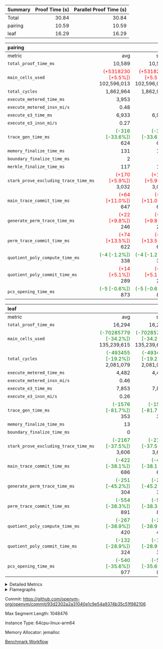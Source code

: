 | Summary | Proof Time (s) | Parallel Proof Time (s) |
|:---|---:|---:|
| Total |  30.84 |  30.84 |
| pairing |  10.59 |  10.59 |
| leaf |  16.29 |  16.29 |


| pairing |||||
|:---|---:|---:|---:|---:|
|metric|avg|sum|max|min|
| `total_proof_time_ms ` |  10,589 |  10,589 |  10,589 |  10,589 |
| `main_cells_used     ` | <span style='color: red'>(+5318230 [+5.5%])</span> 102,596,013 | <span style='color: red'>(+5318230 [+5.5%])</span> 102,596,013 | <span style='color: red'>(+5318230 [+5.5%])</span> 102,596,013 | <span style='color: red'>(+5318230 [+5.5%])</span> 102,596,013 |
| `total_cycles        ` |  1,862,964 |  1,862,964 |  1,862,964 |  1,862,964 |
| `execute_metered_time_ms` |  3,953 | -          | -          | -          |
| `execute_metered_insn_mi/s` |  0.48 | -          |  0.48 |  0.48 |
| `execute_e3_time_ms  ` |  6,933 |  6,933 |  6,933 |  6,933 |
| `execute_e3_insn_mi/s` |  0.27 | -          |  0.27 |  0.27 |
| `trace_gen_time_ms   ` | <span style='color: green'>(-316 [-33.6%])</span> 624 | <span style='color: green'>(-316 [-33.6%])</span> 624 | <span style='color: green'>(-316 [-33.6%])</span> 624 | <span style='color: green'>(-316 [-33.6%])</span> 624 |
| `memory_finalize_time_ms` |  131 |  131 |  131 |  131 |
| `boundary_finalize_time_ms` |  2 |  2 |  2 |  2 |
| `merkle_finalize_time_ms` |  117 |  117 |  117 |  117 |
| `stark_prove_excluding_trace_time_ms` | <span style='color: red'>(+170 [+5.9%])</span> 3,032 | <span style='color: red'>(+170 [+5.9%])</span> 3,032 | <span style='color: red'>(+170 [+5.9%])</span> 3,032 | <span style='color: red'>(+170 [+5.9%])</span> 3,032 |
| `main_trace_commit_time_ms` | <span style='color: red'>(+64 [+11.0%])</span> 647 | <span style='color: red'>(+64 [+11.0%])</span> 647 | <span style='color: red'>(+64 [+11.0%])</span> 647 | <span style='color: red'>(+64 [+11.0%])</span> 647 |
| `generate_perm_trace_time_ms` | <span style='color: red'>(+22 [+9.8%])</span> 246 | <span style='color: red'>(+22 [+9.8%])</span> 246 | <span style='color: red'>(+22 [+9.8%])</span> 246 | <span style='color: red'>(+22 [+9.8%])</span> 246 |
| `perm_trace_commit_time_ms` | <span style='color: red'>(+74 [+13.5%])</span> 622 | <span style='color: red'>(+74 [+13.5%])</span> 622 | <span style='color: red'>(+74 [+13.5%])</span> 622 | <span style='color: red'>(+74 [+13.5%])</span> 622 |
| `quotient_poly_compute_time_ms` | <span style='color: green'>(-4 [-1.2%])</span> 338 | <span style='color: green'>(-4 [-1.2%])</span> 338 | <span style='color: green'>(-4 [-1.2%])</span> 338 | <span style='color: green'>(-4 [-1.2%])</span> 338 |
| `quotient_poly_commit_time_ms` | <span style='color: red'>(+14 [+5.1%])</span> 289 | <span style='color: red'>(+14 [+5.1%])</span> 289 | <span style='color: red'>(+14 [+5.1%])</span> 289 | <span style='color: red'>(+14 [+5.1%])</span> 289 |
| `pcs_opening_time_ms ` | <span style='color: green'>(-5 [-0.6%])</span> 873 | <span style='color: green'>(-5 [-0.6%])</span> 873 | <span style='color: green'>(-5 [-0.6%])</span> 873 | <span style='color: green'>(-5 [-0.6%])</span> 873 |

| leaf |||||
|:---|---:|---:|---:|---:|
|metric|avg|sum|max|min|
| `total_proof_time_ms ` |  16,294 |  16,294 |  16,294 |  16,294 |
| `main_cells_used     ` | <span style='color: green'>(-70285779 [-34.2%])</span> 135,239,615 | <span style='color: green'>(-70285779 [-34.2%])</span> 135,239,615 | <span style='color: green'>(-70285779 [-34.2%])</span> 135,239,615 | <span style='color: green'>(-70285779 [-34.2%])</span> 135,239,615 |
| `total_cycles        ` | <span style='color: green'>(-493455 [-19.2%])</span> 2,081,079 | <span style='color: green'>(-493455 [-19.2%])</span> 2,081,079 | <span style='color: green'>(-493455 [-19.2%])</span> 2,081,079 | <span style='color: green'>(-493455 [-19.2%])</span> 2,081,079 |
| `execute_metered_time_ms` |  4,482 |  4,482 |  4,482 |  4,482 |
| `execute_metered_insn_mi/s` |  0.46 | -          |  0.46 |  0.46 |
| `execute_e3_time_ms  ` |  7,853 |  7,853 |  7,853 |  7,853 |
| `execute_e3_insn_mi/s` |  0.26 | -          |  0.26 |  0.26 |
| `trace_gen_time_ms   ` | <span style='color: green'>(-1576 [-81.7%])</span> 353 | <span style='color: green'>(-1576 [-81.7%])</span> 353 | <span style='color: green'>(-1576 [-81.7%])</span> 353 | <span style='color: green'>(-1576 [-81.7%])</span> 353 |
| `memory_finalize_time_ms` |  13 |  13 |  13 |  13 |
| `boundary_finalize_time_ms` |  0 |  0 |  0 |  0 |
| `stark_prove_excluding_trace_time_ms` | <span style='color: green'>(-2167 [-37.5%])</span> 3,606 | <span style='color: green'>(-2167 [-37.5%])</span> 3,606 | <span style='color: green'>(-2167 [-37.5%])</span> 3,606 | <span style='color: green'>(-2167 [-37.5%])</span> 3,606 |
| `main_trace_commit_time_ms` | <span style='color: green'>(-422 [-38.1%])</span> 686 | <span style='color: green'>(-422 [-38.1%])</span> 686 | <span style='color: green'>(-422 [-38.1%])</span> 686 | <span style='color: green'>(-422 [-38.1%])</span> 686 |
| `generate_perm_trace_time_ms` | <span style='color: green'>(-251 [-45.2%])</span> 304 | <span style='color: green'>(-251 [-45.2%])</span> 304 | <span style='color: green'>(-251 [-45.2%])</span> 304 | <span style='color: green'>(-251 [-45.2%])</span> 304 |
| `perm_trace_commit_time_ms` | <span style='color: green'>(-554 [-38.3%])</span> 891 | <span style='color: green'>(-554 [-38.3%])</span> 891 | <span style='color: green'>(-554 [-38.3%])</span> 891 | <span style='color: green'>(-554 [-38.3%])</span> 891 |
| `quotient_poly_compute_time_ms` | <span style='color: green'>(-267 [-38.9%])</span> 420 | <span style='color: green'>(-267 [-38.9%])</span> 420 | <span style='color: green'>(-267 [-38.9%])</span> 420 | <span style='color: green'>(-267 [-38.9%])</span> 420 |
| `quotient_poly_commit_time_ms` | <span style='color: green'>(-132 [-28.9%])</span> 324 | <span style='color: green'>(-132 [-28.9%])</span> 324 | <span style='color: green'>(-132 [-28.9%])</span> 324 | <span style='color: green'>(-132 [-28.9%])</span> 324 |
| `pcs_opening_time_ms ` | <span style='color: green'>(-540 [-35.6%])</span> 977 | <span style='color: green'>(-540 [-35.6%])</span> 977 | <span style='color: green'>(-540 [-35.6%])</span> 977 | <span style='color: green'>(-540 [-35.6%])</span> 977 |



<details>
<summary>Detailed Metrics</summary>

|  | keygen_time_ms | commit_exe_time_ms | app proof_time_ms | agg_layer_time_ms |
| --- | --- | --- | --- |
|  | 48 | 9 | 18,884 | 16,467 | 

| group | single_leaf_agg_time_ms | num_segments | num_children | memory_to_vec_partition_time_ms | insns | fri.log_blowup | execute_segment_time_ms | execute_metered_time_ms | execute_metered_insn_mi/s |
| --- | --- | --- | --- | --- | --- | --- | --- | --- | --- |
| leaf | 16,465 |  | 1 |  |  | 1 |  |  |  | 
| pairing |  | 1 |  | 24 | 1,862,965 | 1 | 14,480 | 3,953 | 0.48 | 

| group | air_name | quotient_deg | interactions | constraints |
| --- | --- | --- | --- | --- |
| leaf | AccessAdapterAir<2> | 2 | 5 | 12 | 
| leaf | AccessAdapterAir<4> | 2 | 5 | 12 | 
| leaf | AccessAdapterAir<8> | 2 | 5 | 12 | 
| leaf | FriReducedOpeningAir | 2 | 39 | 71 | 
| leaf | JalRangeCheckAir | 2 | 9 | 14 | 
| leaf | NativePoseidon2Air<BabyBearParameters>, 1> | 2 | 136 | 572 | 
| leaf | PhantomAir | 2 | 3 | 5 | 
| leaf | ProgramAir | 1 | 1 | 4 | 
| leaf | VariableRangeCheckerAir | 1 | 1 | 4 | 
| leaf | VmAirWrapper<AluNativeAdapterAir, FieldArithmeticCoreAir> | 2 | 15 | 27 | 
| leaf | VmAirWrapper<BranchNativeAdapterAir, BranchEqualCoreAir<1> | 2 | 11 | 25 | 
| leaf | VmAirWrapper<NativeAdapterAir<2, 0>, PublicValuesCoreAir> | 2 | 11 | 30 | 
| leaf | VmAirWrapper<NativeLoadStoreAdapterAir<1>, NativeLoadStoreCoreAir<1> | 2 | 15 | 20 | 
| leaf | VmAirWrapper<NativeLoadStoreAdapterAir<4>, NativeLoadStoreCoreAir<4> | 2 | 15 | 20 | 
| leaf | VmAirWrapper<NativeVectorizedAdapterAir<4>, FieldExtensionCoreAir> | 2 | 15 | 27 | 
| leaf | VmConnectorAir | 2 | 5 | 11 | 
| leaf | VolatileBoundaryAir | 2 | 7 | 19 | 
| pairing | AccessAdapterAir<16> | 2 | 5 | 12 | 
| pairing | AccessAdapterAir<2> | 2 | 5 | 12 | 
| pairing | AccessAdapterAir<32> | 2 | 5 | 12 | 
| pairing | AccessAdapterAir<4> | 2 | 5 | 12 | 
| pairing | AccessAdapterAir<8> | 2 | 5 | 12 | 
| pairing | BitwiseOperationLookupAir<8> | 2 | 2 | 4 | 
| pairing | KeccakVmAir | 2 | 321 | 4,513 | 
| pairing | MemoryMerkleAir<8> | 2 | 4 | 39 | 
| pairing | PersistentBoundaryAir<8> | 2 | 3 | 7 | 
| pairing | PhantomAir | 2 | 3 | 5 | 
| pairing | Poseidon2PeripheryAir<BabyBearParameters>, 1> | 2 | 1 | 286 | 
| pairing | ProgramAir | 1 | 1 | 4 | 
| pairing | RangeTupleCheckerAir<2> | 1 | 1 | 4 | 
| pairing | Rv32HintStoreAir | 2 | 18 | 28 | 
| pairing | VariableRangeCheckerAir | 1 | 1 | 4 | 
| pairing | VmAirWrapper<Rv32BaseAluAdapterAir, BaseAluCoreAir<4, 8> | 2 | 20 | 37 | 
| pairing | VmAirWrapper<Rv32BaseAluAdapterAir, LessThanCoreAir<4, 8> | 2 | 18 | 40 | 
| pairing | VmAirWrapper<Rv32BaseAluAdapterAir, ShiftCoreAir<4, 8> | 2 | 24 | 91 | 
| pairing | VmAirWrapper<Rv32BranchAdapterAir, BranchEqualCoreAir<4> | 2 | 11 | 20 | 
| pairing | VmAirWrapper<Rv32BranchAdapterAir, BranchLessThanCoreAir<4, 8> | 2 | 13 | 35 | 
| pairing | VmAirWrapper<Rv32CondRdWriteAdapterAir, Rv32JalLuiCoreAir> | 2 | 10 | 18 | 
| pairing | VmAirWrapper<Rv32IsEqualModAdapterAir<2, 1, 32, 32>, ModularIsEqualCoreAir<32, 4, 8> | 2 | 25 | 225 | 
| pairing | VmAirWrapper<Rv32JalrAdapterAir, Rv32JalrCoreAir> | 2 | 16 | 20 | 
| pairing | VmAirWrapper<Rv32LoadStoreAdapterAir, LoadSignExtendCoreAir<4, 8> | 2 | 18 | 33 | 
| pairing | VmAirWrapper<Rv32LoadStoreAdapterAir, LoadStoreCoreAir<4> | 2 | 17 | 40 | 
| pairing | VmAirWrapper<Rv32MultAdapterAir, DivRemCoreAir<4, 8> | 2 | 25 | 84 | 
| pairing | VmAirWrapper<Rv32MultAdapterAir, MulHCoreAir<4, 8> | 2 | 24 | 31 | 
| pairing | VmAirWrapper<Rv32MultAdapterAir, MultiplicationCoreAir<4, 8> | 2 | 19 | 19 | 
| pairing | VmAirWrapper<Rv32RdWriteAdapterAir, Rv32AuipcCoreAir> | 2 | 12 | 14 | 
| pairing | VmAirWrapper<Rv32VecHeapAdapterAir<1, 2, 2, 32, 32>, FieldExpressionCoreAir> | 2 | 415 | 480 | 
| pairing | VmAirWrapper<Rv32VecHeapAdapterAir<2, 1, 1, 32, 32>, FieldExpressionCoreAir> | 2 | 158 | 190 | 
| pairing | VmAirWrapper<Rv32VecHeapAdapterAir<2, 2, 2, 32, 32>, FieldExpressionCoreAir> | 2 | 428 | 457 | 
| pairing | VmConnectorAir | 2 | 5 | 11 | 

| group | air_name | dsl_ir | idx | opcode | cells_used |
| --- | --- | --- | --- | --- | --- |
| leaf | FriReducedOpeningAir | FriReducedOpening | 0 | FRI_REDUCED_OPENING | 26,060,400 | 
| leaf | JalRangeCheckAir |  | 0 | JAL | 12 | 
| leaf | JalRangeCheckAir | Alloc | 0 | RANGE_CHECK | 336,384 | 
| leaf | JalRangeCheckAir | IfEqI | 0 | JAL | 49,872 | 
| leaf | JalRangeCheckAir | IfNe | 0 | JAL | 24 | 
| leaf | JalRangeCheckAir | ZipFor | 0 | JAL | 201,600 | 
| leaf | NativePoseidon2Air<BabyBearParameters>, 1> | Poseidon2CompressBabyBear | 0 | COMP_POS2 | 10,746 | 
| leaf | NativePoseidon2Air<BabyBearParameters>, 1> | Poseidon2PermuteBabyBear | 0 | PERM_POS2 | 1,875,774 | 
| leaf | NativePoseidon2Air<BabyBearParameters>, 1> | VerifyBatchExt | 0 | VERIFY_BATCH | 9,950,000 | 
| leaf | NativePoseidon2Air<BabyBearParameters>, 1> | VerifyBatchFelt | 0 | VERIFY_BATCH | 31,840,000 | 
| leaf | PhantomAir | CT-CheckTraceHeightConstraints | 0 | PHANTOM | 12 | 
| leaf | PhantomAir | CT-ExtractPublicValuesCommit | 0 | PHANTOM | 12 | 
| leaf | PhantomAir | CT-HintOpenedValues | 0 | PHANTOM | 9,600 | 
| leaf | PhantomAir | CT-HintOpeningProof | 0 | PHANTOM | 9,612 | 
| leaf | PhantomAir | CT-HintOpeningValues | 0 | PHANTOM | 12 | 
| leaf | PhantomAir | CT-InitializePcsConst | 0 | PHANTOM | 12 | 
| leaf | PhantomAir | CT-ReadProofsFromInput | 0 | PHANTOM | 12 | 
| leaf | PhantomAir | CT-VerifyProofs | 0 | PHANTOM | 12 | 
| leaf | PhantomAir | CT-cache-generator-powers | 0 | PHANTOM | 1,200 | 
| leaf | PhantomAir | CT-compute-reduced-opening | 0 | PHANTOM | 9,600 | 
| leaf | PhantomAir | CT-exp-reverse-bits-len | 0 | PHANTOM | 141,600 | 
| leaf | PhantomAir | CT-pre-compute-rounds-context | 0 | PHANTOM | 12 | 
| leaf | PhantomAir | CT-single-reduced-opening-eval | 0 | PHANTOM | 217,200 | 
| leaf | PhantomAir | CT-stage-c-build-rounds | 0 | PHANTOM | 12 | 
| leaf | PhantomAir | CT-stage-d-verifier-verify | 0 | PHANTOM | 12 | 
| leaf | PhantomAir | CT-stage-d-verify-pcs | 0 | PHANTOM | 12 | 
| leaf | PhantomAir | CT-stage-e-verify-constraints | 0 | PHANTOM | 12 | 
| leaf | PhantomAir | CT-verify-batch | 0 | PHANTOM | 9,600 | 
| leaf | PhantomAir | CT-verify-batch-ext | 0 | PHANTOM | 24,000 | 
| leaf | PhantomAir | CT-verify-query | 0 | PHANTOM | 1,200 | 
| leaf | PhantomAir | HintBitsF | 0 | PHANTOM | 4,752 | 
| leaf | PhantomAir | HintFelt | 0 | PHANTOM | 75,354 | 
| leaf | PhantomAir | HintInputVec | 0 | PHANTOM | 1,446 | 
| leaf | PhantomAir | HintLoad | 0 | PHANTOM | 21,600 | 
| leaf | VmAirWrapper<AluNativeAdapterAir, FieldArithmeticCoreAir> |  | 0 | ADD | 29 | 
| leaf | VmAirWrapper<AluNativeAdapterAir, FieldArithmeticCoreAir> | AddEFFI | 0 | ADD | 29,232 | 
| leaf | VmAirWrapper<AluNativeAdapterAir, FieldArithmeticCoreAir> | AddEFI | 0 | ADD | 68,440 | 
| leaf | VmAirWrapper<AluNativeAdapterAir, FieldArithmeticCoreAir> | AddEI | 0 | ADD | 2,778,316 | 
| leaf | VmAirWrapper<AluNativeAdapterAir, FieldArithmeticCoreAir> | AddF | 0 | ADD | 803,880 | 
| leaf | VmAirWrapper<AluNativeAdapterAir, FieldArithmeticCoreAir> | AddFI | 0 | ADD | 1,241,809 | 
| leaf | VmAirWrapper<AluNativeAdapterAir, FieldArithmeticCoreAir> | AddV | 0 | ADD | 570,053 | 
| leaf | VmAirWrapper<AluNativeAdapterAir, FieldArithmeticCoreAir> | AddVI | 0 | ADD | 3,587,851 | 
| leaf | VmAirWrapper<AluNativeAdapterAir, FieldArithmeticCoreAir> | Alloc | 0 | ADD | 1,050,960 | 
| leaf | VmAirWrapper<AluNativeAdapterAir, FieldArithmeticCoreAir> | Alloc | 0 | MUL | 287,448 | 
| leaf | VmAirWrapper<AluNativeAdapterAir, FieldArithmeticCoreAir> | CastFV | 0 | ADD | 22,997 | 
| leaf | VmAirWrapper<AluNativeAdapterAir, FieldArithmeticCoreAir> | DivEIN | 0 | ADD | 9,396 | 
| leaf | VmAirWrapper<AluNativeAdapterAir, FieldArithmeticCoreAir> | DivF | 0 | DIV | 60,900 | 
| leaf | VmAirWrapper<AluNativeAdapterAir, FieldArithmeticCoreAir> | DivFIN | 0 | DIV | 5,539 | 
| leaf | VmAirWrapper<AluNativeAdapterAir, FieldArithmeticCoreAir> | ImmE | 0 | ADD | 113,564 | 
| leaf | VmAirWrapper<AluNativeAdapterAir, FieldArithmeticCoreAir> | ImmF | 0 | ADD | 792,512 | 
| leaf | VmAirWrapper<AluNativeAdapterAir, FieldArithmeticCoreAir> | ImmV | 0 | ADD | 1,194,481 | 
| leaf | VmAirWrapper<AluNativeAdapterAir, FieldArithmeticCoreAir> | LoadE | 0 | ADD | 745,300 | 
| leaf | VmAirWrapper<AluNativeAdapterAir, FieldArithmeticCoreAir> | LoadE | 0 | MUL | 745,300 | 
| leaf | VmAirWrapper<AluNativeAdapterAir, FieldArithmeticCoreAir> | LoadF | 0 | ADD | 366,009 | 
| leaf | VmAirWrapper<AluNativeAdapterAir, FieldArithmeticCoreAir> | LoadF | 0 | MUL | 20,880 | 
| leaf | VmAirWrapper<AluNativeAdapterAir, FieldArithmeticCoreAir> | LoadHeapPtr | 0 | ADD | 29 | 
| leaf | VmAirWrapper<AluNativeAdapterAir, FieldArithmeticCoreAir> | LoadV | 0 | ADD | 189,428 | 
| leaf | VmAirWrapper<AluNativeAdapterAir, FieldArithmeticCoreAir> | LoadV | 0 | MUL | 173,797 | 
| leaf | VmAirWrapper<AluNativeAdapterAir, FieldArithmeticCoreAir> | MulEF | 0 | MUL | 250,792 | 
| leaf | VmAirWrapper<AluNativeAdapterAir, FieldArithmeticCoreAir> | MulEFI | 0 | MUL | 420,036 | 
| leaf | VmAirWrapper<AluNativeAdapterAir, FieldArithmeticCoreAir> | MulEI | 0 | ADD | 552,276 | 
| leaf | VmAirWrapper<AluNativeAdapterAir, FieldArithmeticCoreAir> | MulF | 0 | MUL | 963,496 | 
| leaf | VmAirWrapper<AluNativeAdapterAir, FieldArithmeticCoreAir> | MulFI | 0 | MUL | 712,849 | 
| leaf | VmAirWrapper<AluNativeAdapterAir, FieldArithmeticCoreAir> | MulV | 0 | MUL | 43,094 | 
| leaf | VmAirWrapper<AluNativeAdapterAir, FieldArithmeticCoreAir> | MulVI | 0 | MUL | 396,256 | 
| leaf | VmAirWrapper<AluNativeAdapterAir, FieldArithmeticCoreAir> | NegE | 0 | MUL | 3,016 | 
| leaf | VmAirWrapper<AluNativeAdapterAir, FieldArithmeticCoreAir> | StoreE | 0 | ADD | 742,400 | 
| leaf | VmAirWrapper<AluNativeAdapterAir, FieldArithmeticCoreAir> | StoreE | 0 | MUL | 742,400 | 
| leaf | VmAirWrapper<AluNativeAdapterAir, FieldArithmeticCoreAir> | StoreF | 0 | ADD | 19,836 | 
| leaf | VmAirWrapper<AluNativeAdapterAir, FieldArithmeticCoreAir> | StoreF | 0 | MUL | 19,372 | 
| leaf | VmAirWrapper<AluNativeAdapterAir, FieldArithmeticCoreAir> | StoreHeapPtr | 0 | ADD | 29 | 
| leaf | VmAirWrapper<AluNativeAdapterAir, FieldArithmeticCoreAir> | StoreV | 0 | ADD | 81,287 | 
| leaf | VmAirWrapper<AluNativeAdapterAir, FieldArithmeticCoreAir> | StoreV | 0 | MUL | 43,877 | 
| leaf | VmAirWrapper<AluNativeAdapterAir, FieldArithmeticCoreAir> | SubEF | 0 | ADD | 1,581,486 | 
| leaf | VmAirWrapper<AluNativeAdapterAir, FieldArithmeticCoreAir> | SubEF | 0 | SUB | 527,162 | 
| leaf | VmAirWrapper<AluNativeAdapterAir, FieldArithmeticCoreAir> | SubEFI | 0 | ADD | 47,212 | 
| leaf | VmAirWrapper<AluNativeAdapterAir, FieldArithmeticCoreAir> | SubEI | 0 | ADD | 18,792 | 
| leaf | VmAirWrapper<AluNativeAdapterAir, FieldArithmeticCoreAir> | SubFI | 0 | SUB | 712,008 | 
| leaf | VmAirWrapper<AluNativeAdapterAir, FieldArithmeticCoreAir> | SubV | 0 | SUB | 540,966 | 
| leaf | VmAirWrapper<AluNativeAdapterAir, FieldArithmeticCoreAir> | SubVI | 0 | SUB | 6,612 | 
| leaf | VmAirWrapper<AluNativeAdapterAir, FieldArithmeticCoreAir> | SubVIN | 0 | SUB | 58,000 | 
| leaf | VmAirWrapper<AluNativeAdapterAir, FieldArithmeticCoreAir> | UnsafeCastVF | 0 | ADD | 21,721 | 
| leaf | VmAirWrapper<AluNativeAdapterAir, FieldArithmeticCoreAir> | ZipFor | 0 | ADD | 6,009,989 | 
| leaf | VmAirWrapper<BranchNativeAdapterAir, BranchEqualCoreAir<1> | AssertEqE | 0 | NativeBranchEqualOpcode(BNE) | 11,868 | 
| leaf | VmAirWrapper<BranchNativeAdapterAir, BranchEqualCoreAir<1> | AssertEqEI | 0 | NativeBranchEqualOpcode(BNE) | 92 | 
| leaf | VmAirWrapper<BranchNativeAdapterAir, BranchEqualCoreAir<1> | AssertEqF | 0 | NativeBranchEqualOpcode(BNE) | 583,096 | 
| leaf | VmAirWrapper<BranchNativeAdapterAir, BranchEqualCoreAir<1> | AssertEqV | 0 | NativeBranchEqualOpcode(BNE) | 33,695 | 
| leaf | VmAirWrapper<BranchNativeAdapterAir, BranchEqualCoreAir<1> | AssertEqVI | 0 | NativeBranchEqualOpcode(BNE) | 17,434 | 
| leaf | VmAirWrapper<BranchNativeAdapterAir, BranchEqualCoreAir<1> | AssertNonZero | 0 | NativeBranchEqualOpcode(BEQ) | 23 | 
| leaf | VmAirWrapper<BranchNativeAdapterAir, BranchEqualCoreAir<1> | IfEq | 0 | NativeBranchEqualOpcode(BNE) | 869,239 | 
| leaf | VmAirWrapper<BranchNativeAdapterAir, BranchEqualCoreAir<1> | IfEqI | 0 | NativeBranchEqualOpcode(BNE) | 300,840 | 
| leaf | VmAirWrapper<BranchNativeAdapterAir, BranchEqualCoreAir<1> | IfNe | 0 | NativeBranchEqualOpcode(BEQ) | 209,461 | 
| leaf | VmAirWrapper<BranchNativeAdapterAir, BranchEqualCoreAir<1> | IfNeI | 0 | NativeBranchEqualOpcode(BEQ) | 4,002 | 
| leaf | VmAirWrapper<BranchNativeAdapterAir, BranchEqualCoreAir<1> | ZipFor | 0 | NativeBranchEqualOpcode(BNE) | 2,947,795 | 
| leaf | VmAirWrapper<NativeAdapterAir<2, 0>, PublicValuesCoreAir> | Publish | 0 | PUBLISH | 972 | 
| leaf | VmAirWrapper<NativeLoadStoreAdapterAir<1>, NativeLoadStoreCoreAir<1> | LoadF | 0 | LOADW | 2,135,406 | 
| leaf | VmAirWrapper<NativeLoadStoreAdapterAir<1>, NativeLoadStoreCoreAir<1> | LoadV | 0 | LOADW | 4,030,425 | 
| leaf | VmAirWrapper<NativeLoadStoreAdapterAir<1>, NativeLoadStoreCoreAir<1> | StoreF | 0 | STOREW | 859,845 | 
| leaf | VmAirWrapper<NativeLoadStoreAdapterAir<1>, NativeLoadStoreCoreAir<1> | StoreHintWord | 0 | HINT_STOREW | 1,643,901 | 
| leaf | VmAirWrapper<NativeLoadStoreAdapterAir<1>, NativeLoadStoreCoreAir<1> | StoreV | 0 | STOREW | 387,093 | 
| leaf | VmAirWrapper<NativeLoadStoreAdapterAir<4>, NativeLoadStoreCoreAir<4> | LoadE | 0 | LOADW | 2,083,995 | 
| leaf | VmAirWrapper<NativeLoadStoreAdapterAir<4>, NativeLoadStoreCoreAir<4> | StoreE | 0 | STOREW | 1,011,960 | 
| leaf | VmAirWrapper<NativeVectorizedAdapterAir<4>, FieldExtensionCoreAir> | AddE | 0 | FE4ADD | 1,744,846 | 
| leaf | VmAirWrapper<NativeVectorizedAdapterAir<4>, FieldExtensionCoreAir> | DivE | 0 | BBE4DIV | 766,004 | 
| leaf | VmAirWrapper<NativeVectorizedAdapterAir<4>, FieldExtensionCoreAir> | DivEIN | 0 | BBE4DIV | 3,078 | 
| leaf | VmAirWrapper<NativeVectorizedAdapterAir<4>, FieldExtensionCoreAir> | MulE | 0 | BBE4MUL | 2,419,308 | 
| leaf | VmAirWrapper<NativeVectorizedAdapterAir<4>, FieldExtensionCoreAir> | MulEI | 0 | BBE4MUL | 180,918 | 
| leaf | VmAirWrapper<NativeVectorizedAdapterAir<4>, FieldExtensionCoreAir> | SubE | 0 | FE4SUB | 334,248 | 

| group | air_name | dsl_ir | opcode | segment | cells_used |
| --- | --- | --- | --- | --- | --- |
| pairing | PhantomAir |  | PHANTOM | 0 | 6 | 
| pairing | Rv32HintStoreAir |  | HINT_BUFFER | 0 | 6,144 | 
| pairing | VmAirWrapper<Rv32BaseAluAdapterAir, BaseAluCoreAir<4, 8> |  | ADD | 0 | 17,142,228 | 
| pairing | VmAirWrapper<Rv32BaseAluAdapterAir, BaseAluCoreAir<4, 8> |  | AND | 0 | 4,373,064 | 
| pairing | VmAirWrapper<Rv32BaseAluAdapterAir, BaseAluCoreAir<4, 8> |  | OR | 0 | 723,132 | 
| pairing | VmAirWrapper<Rv32BaseAluAdapterAir, BaseAluCoreAir<4, 8> |  | SUB | 0 | 68,544 | 
| pairing | VmAirWrapper<Rv32BaseAluAdapterAir, LessThanCoreAir<4, 8> |  | SLTU | 0 | 1,448,957 | 
| pairing | VmAirWrapper<Rv32BaseAluAdapterAir, ShiftCoreAir<4, 8> |  | SLL | 0 | 79,977 | 
| pairing | VmAirWrapper<Rv32BaseAluAdapterAir, ShiftCoreAir<4, 8> |  | SRL | 0 | 4,240 | 
| pairing | VmAirWrapper<Rv32BranchAdapterAir, BranchEqualCoreAir<4> |  | BEQ | 0 | 1,504,984 | 
| pairing | VmAirWrapper<Rv32BranchAdapterAir, BranchEqualCoreAir<4> |  | BNE | 0 | 2,074,072 | 
| pairing | VmAirWrapper<Rv32BranchAdapterAir, BranchLessThanCoreAir<4, 8> |  | BGEU | 0 | 71,648 | 
| pairing | VmAirWrapper<Rv32BranchAdapterAir, BranchLessThanCoreAir<4, 8> |  | BLT | 0 | 6,016 | 
| pairing | VmAirWrapper<Rv32BranchAdapterAir, BranchLessThanCoreAir<4, 8> |  | BLTU | 0 | 3,805,728 | 
| pairing | VmAirWrapper<Rv32CondRdWriteAdapterAir, Rv32JalLuiCoreAir> |  | JAL | 0 | 18,054 | 
| pairing | VmAirWrapper<Rv32CondRdWriteAdapterAir, Rv32JalLuiCoreAir> |  | LUI | 0 | 76,878 | 
| pairing | VmAirWrapper<Rv32IsEqualModAdapterAir<2, 1, 32, 32>, ModularIsEqualCoreAir<32, 4, 8> |  | IS_EQ | 0 | 2,822 | 
| pairing | VmAirWrapper<Rv32IsEqualModAdapterAir<2, 1, 32, 32>, ModularIsEqualCoreAir<32, 4, 8> |  | SETUP_ISEQ | 0 | 166 | 
| pairing | VmAirWrapper<Rv32JalrAdapterAir, Rv32JalrCoreAir> |  | JALR | 0 | 1,181,796 | 
| pairing | VmAirWrapper<Rv32LoadStoreAdapterAir, LoadStoreCoreAir<4> |  | LOADBU | 0 | 62,320 | 
| pairing | VmAirWrapper<Rv32LoadStoreAdapterAir, LoadStoreCoreAir<4> |  | LOADW | 0 | 17,768,990 | 
| pairing | VmAirWrapper<Rv32LoadStoreAdapterAir, LoadStoreCoreAir<4> |  | STOREB | 0 | 115,292 | 
| pairing | VmAirWrapper<Rv32LoadStoreAdapterAir, LoadStoreCoreAir<4> |  | STOREW | 0 | 17,263,788 | 
| pairing | VmAirWrapper<Rv32MultAdapterAir, MulHCoreAir<4, 8> |  | MULHU | 0 | 6,084 | 
| pairing | VmAirWrapper<Rv32MultAdapterAir, MultiplicationCoreAir<4, 8> |  | MUL | 0 | 12,772 | 
| pairing | VmAirWrapper<Rv32RdWriteAdapterAir, Rv32AuipcCoreAir> |  | AUIPC | 0 | 422,100 | 
| pairing | VmAirWrapper<Rv32VecHeapAdapterAir<2, 1, 1, 32, 32>, FieldExpressionCoreAir> |  | ModularAddSub | 0 | 7,363 | 
| pairing | VmAirWrapper<Rv32VecHeapAdapterAir<2, 1, 1, 32, 32>, FieldExpressionCoreAir> |  | ModularMulDiv | 0 | 189,097 | 
| pairing | VmAirWrapper<Rv32VecHeapAdapterAir<2, 2, 2, 32, 32>, FieldExpressionCoreAir> |  | Fp2AddSub | 0 | 2,387,061 | 
| pairing | VmAirWrapper<Rv32VecHeapAdapterAir<2, 2, 2, 32, 32>, FieldExpressionCoreAir> |  | Fp2MulDiv | 0 | 4,161,878 | 

| group | air_name | idx | rows | prep_cols | perm_cols | main_cols | cells |
| --- | --- | --- | --- | --- | --- | --- | --- |
| leaf | AccessAdapterAir<2> | 0 | 1,048,576 |  | 16 | 11 | 28,311,552 | 
| leaf | AccessAdapterAir<4> | 0 | 524,288 |  | 16 | 13 | 15,204,352 | 
| leaf | AccessAdapterAir<8> | 0 | 16,384 |  | 16 | 17 | 540,672 | 
| leaf | FriReducedOpeningAir | 0 | 1,048,576 |  | 84 | 27 | 116,391,936 | 
| leaf | JalRangeCheckAir | 0 | 65,536 |  | 28 | 12 | 2,621,440 | 
| leaf | NativePoseidon2Air<BabyBearParameters>, 1> | 0 | 131,072 |  | 312 | 398 | 93,061,120 | 
| leaf | PhantomAir | 0 | 131,072 |  | 12 | 6 | 2,359,296 | 
| leaf | ProgramAir | 0 | 1,048,576 |  | 8 | 10 | 18,874,368 | 
| leaf | VariableRangeCheckerAir | 0 | 262,144 | 2 | 8 | 1 | 2,359,296 | 
| leaf | VmAirWrapper<AluNativeAdapterAir, FieldArithmeticCoreAir> | 0 | 1,048,576 |  | 36 | 29 | 68,157,440 | 
| leaf | VmAirWrapper<BranchNativeAdapterAir, BranchEqualCoreAir<1> | 0 | 262,144 |  | 28 | 23 | 13,369,344 | 
| leaf | VmAirWrapper<NativeAdapterAir<2, 0>, PublicValuesCoreAir> | 0 | 64 |  | 28 | 27 | 3,520 | 
| leaf | VmAirWrapper<NativeLoadStoreAdapterAir<1>, NativeLoadStoreCoreAir<1> | 0 | 524,288 |  | 40 | 21 | 31,981,568 | 
| leaf | VmAirWrapper<NativeLoadStoreAdapterAir<4>, NativeLoadStoreCoreAir<4> | 0 | 131,072 |  | 40 | 27 | 8,781,824 | 
| leaf | VmAirWrapper<NativeVectorizedAdapterAir<4>, FieldExtensionCoreAir> | 0 | 262,144 |  | 36 | 38 | 19,398,656 | 
| leaf | VmConnectorAir | 0 | 2 | 1 | 16 | 5 | 42 | 
| leaf | VolatileBoundaryAir | 0 | 262,144 |  | 20 | 12 | 8,388,608 | 

| group | air_name | segment | rows | prep_cols | perm_cols | main_cols | cells |
| --- | --- | --- | --- | --- | --- | --- | --- |
| pairing | AccessAdapterAir<16> | 0 | 262,144 |  | 16 | 25 | 10,747,904 | 
| pairing | AccessAdapterAir<32> | 0 | 131,072 |  | 16 | 41 | 7,471,104 | 
| pairing | AccessAdapterAir<8> | 0 | 524,288 |  | 16 | 17 | 17,301,504 | 
| pairing | BitwiseOperationLookupAir<8> | 0 | 65,536 | 3 | 8 | 2 | 655,360 | 
| pairing | MemoryMerkleAir<8> | 0 | 32,768 |  | 16 | 32 | 1,572,864 | 
| pairing | PersistentBoundaryAir<8> | 0 | 32,768 |  | 12 | 20 | 1,048,576 | 
| pairing | PhantomAir | 0 | 1 |  | 12 | 6 | 18 | 
| pairing | Poseidon2PeripheryAir<BabyBearParameters>, 1> | 0 | 32,768 |  | 8 | 300 | 10,092,544 | 
| pairing | ProgramAir | 0 | 32,768 |  | 8 | 10 | 589,824 | 
| pairing | RangeTupleCheckerAir<2> | 0 | 524,288 | 2 | 8 | 1 | 4,718,592 | 
| pairing | Rv32HintStoreAir | 0 | 256 |  | 44 | 32 | 19,456 | 
| pairing | VariableRangeCheckerAir | 0 | 262,144 | 2 | 8 | 1 | 2,359,296 | 
| pairing | VmAirWrapper<Rv32BaseAluAdapterAir, BaseAluCoreAir<4, 8> | 0 | 1,048,576 |  | 52 | 36 | 92,274,688 | 
| pairing | VmAirWrapper<Rv32BaseAluAdapterAir, LessThanCoreAir<4, 8> | 0 | 65,536 |  | 40 | 37 | 5,046,272 | 
| pairing | VmAirWrapper<Rv32BaseAluAdapterAir, ShiftCoreAir<4, 8> | 0 | 2,048 |  | 52 | 53 | 215,040 | 
| pairing | VmAirWrapper<Rv32BranchAdapterAir, BranchEqualCoreAir<4> | 0 | 262,144 |  | 28 | 26 | 14,155,776 | 
| pairing | VmAirWrapper<Rv32BranchAdapterAir, BranchLessThanCoreAir<4, 8> | 0 | 131,072 |  | 32 | 32 | 8,388,608 | 
| pairing | VmAirWrapper<Rv32CondRdWriteAdapterAir, Rv32JalLuiCoreAir> | 0 | 8,192 |  | 28 | 18 | 376,832 | 
| pairing | VmAirWrapper<Rv32IsEqualModAdapterAir<2, 1, 32, 32>, ModularIsEqualCoreAir<32, 4, 8> | 0 | 32 |  | 56 | 166 | 7,104 | 
| pairing | VmAirWrapper<Rv32JalrAdapterAir, Rv32JalrCoreAir> | 0 | 65,536 |  | 36 | 28 | 4,194,304 | 
| pairing | VmAirWrapper<Rv32LoadStoreAdapterAir, LoadStoreCoreAir<4> | 0 | 1,048,576 |  | 52 | 41 | 97,517,568 | 
| pairing | VmAirWrapper<Rv32MultAdapterAir, MulHCoreAir<4, 8> | 0 | 256 |  | 72 | 39 | 28,416 | 
| pairing | VmAirWrapper<Rv32MultAdapterAir, MultiplicationCoreAir<4, 8> | 0 | 512 |  | 52 | 31 | 42,496 | 
| pairing | VmAirWrapper<Rv32RdWriteAdapterAir, Rv32AuipcCoreAir> | 0 | 32,768 |  | 28 | 20 | 1,572,864 | 
| pairing | VmAirWrapper<Rv32VecHeapAdapterAir<2, 1, 1, 32, 32>, FieldExpressionCoreAir> | 0 | 1,024 |  | 320 | 263 | 596,992 | 
| pairing | VmAirWrapper<Rv32VecHeapAdapterAir<2, 2, 2, 32, 32>, FieldExpressionCoreAir> | 0 | 16,384 |  | 604 | 497 | 18,038,784 | 
| pairing | VmConnectorAir | 0 | 2 | 1 | 16 | 5 | 42 | 

| group | chip_name | idx | rows_used |
| --- | --- | --- | --- |
| leaf | AccessAdapter<2> | 0 | 524,288 | 
| leaf | AccessAdapter<4> | 0 | 262,144 | 
| leaf | AccessAdapter<8> | 0 | 16,384 | 
| leaf | Boundary | 0 | 248,471 | 
| leaf | FriReducedOpeningAir | 0 | 965,200 | 
| leaf | JalRangeCheckAir | 0 | 48,991 | 
| leaf | NativePoseidon2Air<BabyBearParameters>, 1> | 0 | 109,740 | 
| leaf | PhantomAir | 0 | 87,816 | 
| leaf | ProgramChip | 0 | 532,456 | 
| leaf | VariableRangeCheckerAir | 0 | 262,144 | 
| leaf | VmAirWrapper<AluNativeAdapterAir, FieldArithmeticCoreAir> | 0 | 1,012,867 | 
| leaf | VmAirWrapper<BranchNativeAdapterAir, BranchEqualCoreAir<1> | 0 | 216,415 | 
| leaf | VmAirWrapper<NativeAdapterAir<2, 0>, PublicValuesCoreAir> | 0 | 36 | 
| leaf | VmAirWrapper<NativeLoadStoreAdapterAir<1>, NativeLoadStoreCoreAir<1> | 0 | 431,270 | 
| leaf | VmAirWrapper<NativeLoadStoreAdapterAir<4>, NativeLoadStoreCoreAir<4> | 0 | 114,665 | 
| leaf | VmAirWrapper<NativeVectorizedAdapterAir<4>, FieldExtensionCoreAir> | 0 | 143,379 | 
| leaf | VmConnectorAir | 0 | 2 | 

| group | chip_name | segment | rows_used |
| --- | --- | --- | --- |
| pairing | AccessAdapter<16> | 0 | 262,144 | 
| pairing | AccessAdapter<32> | 0 | 131,072 | 
| pairing | AccessAdapter<8> | 0 | 524,288 | 
| pairing | BitwiseOperationLookupAir<8> | 0 | 65,536 | 
| pairing | Boundary | 0 | 21,534 | 
| pairing | Merkle | 0 | 23,102 | 
| pairing | PhantomAir | 0 | 1 | 
| pairing | Poseidon2PeripheryAir<F, 1> | 0 | 18,668 | 
| pairing | ProgramChip | 0 | 22,493 | 
| pairing | RangeTupleCheckerAir<2> | 0 | 524,288 | 
| pairing | Rv32HintStoreAir | 0 | 192 | 
| pairing | VariableRangeCheckerAir | 0 | 262,144 | 
| pairing | VmAirWrapper<Rv32BaseAluAdapterAir, BaseAluCoreAir<4, 8> | 0 | 619,638 | 
| pairing | VmAirWrapper<Rv32BaseAluAdapterAir, LessThanCoreAir<4, 8> | 0 | 39,161 | 
| pairing | VmAirWrapper<Rv32BaseAluAdapterAir, ShiftCoreAir<4, 8> | 0 | 1,589 | 
| pairing | VmAirWrapper<Rv32BranchAdapterAir, BranchEqualCoreAir<4> | 0 | 137,656 | 
| pairing | VmAirWrapper<Rv32BranchAdapterAir, BranchLessThanCoreAir<4, 8> | 0 | 121,356 | 
| pairing | VmAirWrapper<Rv32CondRdWriteAdapterAir, Rv32JalLuiCoreAir> | 0 | 5,274 | 
| pairing | VmAirWrapper<Rv32IsEqualModAdapterAir<2, 1, 32, 32>, ModularIsEqualCoreAir<32, 4, 8> | 0 | 18 | 
| pairing | VmAirWrapper<Rv32JalrAdapterAir, Rv32JalrCoreAir> | 0 | 42,207 | 
| pairing | VmAirWrapper<Rv32LoadStoreAdapterAir, LoadStoreCoreAir<4> | 0 | 858,790 | 
| pairing | VmAirWrapper<Rv32MultAdapterAir, MulHCoreAir<4, 8> | 0 | 156 | 
| pairing | VmAirWrapper<Rv32MultAdapterAir, MultiplicationCoreAir<4, 8> | 0 | 412 | 
| pairing | VmAirWrapper<Rv32RdWriteAdapterAir, Rv32AuipcCoreAir> | 0 | 21,106 | 
| pairing | VmAirWrapper<Rv32VecHeapAdapterAir<2, 1, 1, 32, 32>, FieldExpressionCoreAir> | 0 | 719 | 
| pairing | VmAirWrapper<Rv32VecHeapAdapterAir<2, 2, 2, 32, 32>, FieldExpressionCoreAir> | 0 | 8,374 | 
| pairing | VmConnectorAir | 0 | 2 | 

| group | dsl_ir | idx | opcode | frequency | execution_time |
| --- | --- | --- | --- | --- | --- |
| leaf |  | 0 | ADD | 2 | 24,420 | 
| leaf |  | 0 | JAL | 1 | 690 | 
| leaf | AddE | 0 | FE4ADD | 45,917 | 11,473,633 | 
| leaf | AddEFFI | 0 | ADD | 1,008 | 147,358 | 
| leaf | AddEFI | 0 | ADD | 2,360 | 361,954 | 
| leaf | AddEI | 0 | ADD | 95,804 | 14,927,049 | 
| leaf | AddF | 0 | ADD | 27,720 | 3,389,445 | 
| leaf | AddFI | 0 | ADD | 42,821 | 4,493,216 | 
| leaf | AddV | 0 | ADD | 19,657 | 2,518,187 | 
| leaf | AddVI | 0 | ADD | 123,719 | 13,553,470 | 
| leaf | Alloc | 0 | ADD | 36,240 | 4,140,874 | 
| leaf | Alloc | 0 | MUL | 9,912 | 1,117,155 | 
| leaf | Alloc | 0 | RANGE_CHECK | 28,032 | 2,928,912 | 
| leaf | AssertEqE | 0 | NativeBranchEqualOpcode(BNE) | 516 | 70,192 | 
| leaf | AssertEqEI | 0 | NativeBranchEqualOpcode(BNE) | 4 | 440 | 
| leaf | AssertEqF | 0 | NativeBranchEqualOpcode(BNE) | 25,352 | 2,674,364 | 
| leaf | AssertEqV | 0 | NativeBranchEqualOpcode(BNE) | 1,465 | 165,711 | 
| leaf | AssertEqVI | 0 | NativeBranchEqualOpcode(BNE) | 758 | 67,713 | 
| leaf | AssertNonZero | 0 | NativeBranchEqualOpcode(BEQ) | 1 | 106 | 
| leaf | CT-CheckTraceHeightConstraints | 0 | PHANTOM | 2 | 151 | 
| leaf | CT-ExtractPublicValuesCommit | 0 | PHANTOM | 2 | 132 | 
| leaf | CT-HintOpenedValues | 0 | PHANTOM | 1,600 | 95,761 | 
| leaf | CT-HintOpeningProof | 0 | PHANTOM | 1,602 | 93,333 | 
| leaf | CT-HintOpeningValues | 0 | PHANTOM | 2 | 140 | 
| leaf | CT-InitializePcsConst | 0 | PHANTOM | 2 | 1,282 | 
| leaf | CT-ReadProofsFromInput | 0 | PHANTOM | 2 | 129 | 
| leaf | CT-VerifyProofs | 0 | PHANTOM | 2 | 152 | 
| leaf | CT-cache-generator-powers | 0 | PHANTOM | 200 | 14,634 | 
| leaf | CT-compute-reduced-opening | 0 | PHANTOM | 1,600 | 94,153 | 
| leaf | CT-exp-reverse-bits-len | 0 | PHANTOM | 23,600 | 1,397,395 | 
| leaf | CT-pre-compute-rounds-context | 0 | PHANTOM | 2 | 216 | 
| leaf | CT-single-reduced-opening-eval | 0 | PHANTOM | 36,200 | 2,126,332 | 
| leaf | CT-stage-c-build-rounds | 0 | PHANTOM | 2 | 216 | 
| leaf | CT-stage-d-verifier-verify | 0 | PHANTOM | 2 | 288 | 
| leaf | CT-stage-d-verify-pcs | 0 | PHANTOM | 2 | 137 | 
| leaf | CT-stage-e-verify-constraints | 0 | PHANTOM | 2 | 289 | 
| leaf | CT-verify-batch | 0 | PHANTOM | 1,600 | 113,016 | 
| leaf | CT-verify-batch-ext | 0 | PHANTOM | 4,000 | 264,223 | 
| leaf | CT-verify-query | 0 | PHANTOM | 200 | 11,790 | 
| leaf | CastFV | 0 | ADD | 793 | 92,516 | 
| leaf | DivE | 0 | BBE4DIV | 20,158 | 11,852,042 | 
| leaf | DivEIN | 0 | ADD | 324 | 38,815 | 
| leaf | DivEIN | 0 | BBE4DIV | 81 | 59,398 | 
| leaf | DivF | 0 | DIV | 2,100 | 565,793 | 
| leaf | DivFIN | 0 | DIV | 191 | 49,316 | 
| leaf | FriReducedOpening | 0 | FRI_REDUCED_OPENING | 18,100 | 77,580,825 | 
| leaf | HintBitsF | 0 | PHANTOM | 792 | 131,479 | 
| leaf | HintFelt | 0 | PHANTOM | 12,559 | 1,032,559 | 
| leaf | HintInputVec | 0 | PHANTOM | 241 | 75,726 | 
| leaf | HintLoad | 0 | PHANTOM | 3,600 | 354,282 | 
| leaf | IfEq | 0 | NativeBranchEqualOpcode(BNE) | 37,793 | 4,361,870 | 
| leaf | IfEqI | 0 | JAL | 4,156 | 441,971 | 
| leaf | IfEqI | 0 | NativeBranchEqualOpcode(BNE) | 13,080 | 1,342,444 | 
| leaf | IfNe | 0 | JAL | 2 | 212 | 
| leaf | IfNe | 0 | NativeBranchEqualOpcode(BEQ) | 9,107 | 1,061,924 | 
| leaf | IfNeI | 0 | NativeBranchEqualOpcode(BEQ) | 174 | 18,211 | 
| leaf | ImmE | 0 | ADD | 3,916 | 538,480 | 
| leaf | ImmF | 0 | ADD | 27,328 | 3,704,307 | 
| leaf | ImmV | 0 | ADD | 41,189 | 5,755,537 | 
| leaf | LoadE | 0 | ADD | 25,700 | 3,655,644 | 
| leaf | LoadE | 0 | LOADW | 77,185 | 17,790,125 | 
| leaf | LoadE | 0 | MUL | 25,700 | 3,116,667 | 
| leaf | LoadF | 0 | ADD | 12,621 | 1,729,988 | 
| leaf | LoadF | 0 | LOADW | 101,686 | 13,879,767 | 
| leaf | LoadF | 0 | MUL | 720 | 77,981 | 
| leaf | LoadHeapPtr | 0 | ADD | 1 | 112 | 
| leaf | LoadV | 0 | ADD | 6,532 | 870,702 | 
| leaf | LoadV | 0 | LOADW | 191,925 | 26,183,188 | 
| leaf | LoadV | 0 | MUL | 5,993 | 663,722 | 
| leaf | MulE | 0 | BBE4MUL | 63,666 | 16,851,645 | 
| leaf | MulEF | 0 | MUL | 8,648 | 1,335,076 | 
| leaf | MulEFI | 0 | MUL | 14,484 | 2,168,070 | 
| leaf | MulEI | 0 | ADD | 19,044 | 2,492,335 | 
| leaf | MulEI | 0 | BBE4MUL | 4,761 | 2,085,574 | 
| leaf | MulF | 0 | MUL | 33,224 | 4,220,311 | 
| leaf | MulFI | 0 | MUL | 24,581 | 2,873,601 | 
| leaf | MulV | 0 | MUL | 1,486 | 189,054 | 
| leaf | MulVI | 0 | MUL | 13,664 | 1,693,922 | 
| leaf | NegE | 0 | MUL | 104 | 15,016 | 
| leaf | Poseidon2CompressBabyBear | 0 | COMP_POS2 | 27 | 65,813 | 
| leaf | Poseidon2PermuteBabyBear | 0 | PERM_POS2 | 4,713 | 9,847,624 | 
| leaf | Publish | 0 | PUBLISH | 36 | 5,419 | 
| leaf | StoreE | 0 | ADD | 25,600 | 3,499,644 | 
| leaf | StoreE | 0 | MUL | 25,600 | 3,032,395 | 
| leaf | StoreE | 0 | STOREW | 37,480 | 8,216,491 | 
| leaf | StoreF | 0 | ADD | 684 | 91,776 | 
| leaf | StoreF | 0 | MUL | 668 | 73,637 | 
| leaf | StoreF | 0 | STOREW | 40,945 | 6,179,099 | 
| leaf | StoreHeapPtr | 0 | ADD | 1 | 235 | 
| leaf | StoreHintWord | 0 | HINT_STOREW | 78,281 | 14,295,746 | 
| leaf | StoreV | 0 | ADD | 2,803 | 363,496 | 
| leaf | StoreV | 0 | MUL | 1,513 | 165,696 | 
| leaf | StoreV | 0 | STOREW | 18,433 | 3,706,302 | 
| leaf | SubE | 0 | FE4SUB | 8,796 | 2,545,817 | 
| leaf | SubEF | 0 | ADD | 54,534 | 5,759,377 | 
| leaf | SubEF | 0 | SUB | 18,178 | 5,360,526 | 
| leaf | SubEFI | 0 | ADD | 1,628 | 240,471 | 
| leaf | SubEI | 0 | ADD | 648 | 96,737 | 
| leaf | SubFI | 0 | SUB | 24,552 | 3,381,388 | 
| leaf | SubV | 0 | SUB | 18,654 | 2,523,193 | 
| leaf | SubVI | 0 | SUB | 228 | 27,936 | 
| leaf | SubVIN | 0 | SUB | 2,000 | 261,604 | 
| leaf | UnsafeCastVF | 0 | ADD | 749 | 97,493 | 
| leaf | VerifyBatchExt | 0 | VERIFY_BATCH | 2,000 | 197,044,485 | 
| leaf | VerifyBatchFelt | 0 | VERIFY_BATCH | 800 | 226,732,517 | 
| leaf | ZipFor | 0 | ADD | 207,241 | 22,971,052 | 
| leaf | ZipFor | 0 | JAL | 16,800 | 1,825,528 | 
| leaf | ZipFor | 0 | NativeBranchEqualOpcode(BNE) | 128,165 | 14,536,171 | 

| group | dsl_ir | opcode | segment | frequency | execution_time |
| --- | --- | --- | --- | --- | --- |
| pairing |  | ADD | 0 | 476,173 | 54,549,916 | 
| pairing |  | AND | 0 | 121,474 | 15,059,200 | 
| pairing |  | AUIPC | 0 | 21,106 | 2,597,765 | 
| pairing |  | BEQ | 0 | 57,884 | 6,287,541 | 
| pairing |  | BGEU | 0 | 2,239 | 281,495 | 
| pairing |  | BLT | 0 | 188 | 27,622 | 
| pairing |  | BLTU | 0 | 118,929 | 14,050,117 | 
| pairing |  | BNE | 0 | 79,772 | 8,837,106 | 
| pairing |  | Fp2AddSub | 0 | 6,469 | 19,224,416 | 
| pairing |  | Fp2MulDiv | 0 | 8,374 | 49,091,717 | 
| pairing |  | HINT_BUFFER | 0 | 1 | 8,820 | 
| pairing |  | IS_EQ | 0 | 17 | 15,903 | 
| pairing |  | JAL | 0 | 1,003 | 94,541 | 
| pairing |  | JALR | 0 | 42,207 | 4,368,924 | 
| pairing |  | LOADBU | 0 | 1,520 | 232,423 | 
| pairing |  | LOADW | 0 | 433,390 | 68,152,452 | 
| pairing |  | LUI | 0 | 4,271 | 477,466 | 
| pairing |  | MUL | 0 | 412 | 70,824 | 
| pairing |  | MULHU | 0 | 156 | 41,363 | 
| pairing |  | ModularAddSub | 0 | 37 | 74,956 | 
| pairing |  | ModularMulDiv | 0 | 719 | 1,717,321 | 
| pairing |  | OR | 0 | 20,087 | 2,688,908 | 
| pairing |  | PHANTOM | 0 | 1 | 122,967,744 | 
| pairing |  | SETUP_ISEQ | 0 | 1 | 1,180 | 
| pairing |  | SLL | 0 | 1,509 | 225,408 | 
| pairing |  | SLTU | 0 | 39,161 | 4,877,399 | 
| pairing |  | SRL | 0 | 80 | 15,344 | 
| pairing |  | STOREB | 0 | 2,812 | 462,005 | 
| pairing |  | STOREW | 0 | 421,068 | 62,530,240 | 
| pairing |  | SUB | 0 | 1,904 | 289,779 | 

| group | idx | trace_gen_time_ms | total_proof_time_ms | total_cycles | total_cells | stark_prove_excluding_trace_time_ms | quotient_poly_compute_time_ms | quotient_poly_commit_time_ms | perm_trace_commit_time_ms | pcs_opening_time_ms | memory_finalize_time_ms | main_trace_commit_time_ms | main_cells_used | insns | generate_perm_trace_time_ms | execute_metered_time_ms | execute_metered_insn_mi/s | execute_e3_time_ms | execute_e3_insn_mi/s | boundary_finalize_time_ms |
| --- | --- | --- | --- | --- | --- | --- | --- | --- | --- | --- | --- | --- | --- | --- | --- | --- | --- | --- | --- | --- |
| leaf | 0 | 353 | 16,294 | 2,081,079 | 429,805,034 | 3,606 | 420 | 324 | 891 | 977 | 13 | 686 | 135,239,615 | 2,081,080 | 304 | 4,482 | 0.46 | 7,853 | 0.26 | 0 | 

| group | idx | trace_height_constraint | weighted_sum | threshold |
| --- | --- | --- | --- | --- |
| leaf | 0 | 0 | 7,471,236 | 2,013,265,921 | 
| leaf | 0 | 1 | 45,531,392 | 2,013,265,921 | 
| leaf | 0 | 2 | 3,735,618 | 2,013,265,921 | 
| leaf | 0 | 3 | 44,859,652 | 2,013,265,921 | 
| leaf | 0 | 4 | 262,144 | 2,013,265,921 | 
| leaf | 0 | 5 | 103,170,762 | 2,013,265,921 | 

| group | segment | trace_gen_time_ms | total_proof_time_ms | total_cycles | total_cells | stark_prove_excluding_trace_time_ms | quotient_poly_compute_time_ms | quotient_poly_commit_time_ms | prove_segment_time_ms | perm_trace_commit_time_ms | pcs_opening_time_ms | merkle_finalize_time_ms | memory_to_vec_partition_time_ms | memory_finalize_time_ms | main_trace_commit_time_ms | main_cells_used | insns | generate_perm_trace_time_ms | execute_e3_time_ms | execute_e3_insn_mi/s | boundary_finalize_time_ms |
| --- | --- | --- | --- | --- | --- | --- | --- | --- | --- | --- | --- | --- | --- | --- | --- | --- | --- | --- | --- | --- | --- |
| pairing | 0 | 624 | 10,589 | 1,862,964 | 304,931,516 | 3,032 | 338 | 289 | 3,536 | 622 | 873 | 117 | 24 | 131 | 647 | 102,596,013 | 1,862,965 | 246 | 6,933 | 0.27 | 2 | 

| group | segment | trace_height_constraint | weighted_sum | threshold |
| --- | --- | --- | --- | --- |
| pairing | 0 | 0 | 5,382,342 | 2,013,265,921 | 
| pairing | 0 | 1 | 18,152,512 | 2,013,265,921 | 
| pairing | 0 | 2 | 2,691,171 | 2,013,265,921 | 
| pairing | 0 | 3 | 25,000,068 | 2,013,265,921 | 
| pairing | 0 | 4 | 131,072 | 2,013,265,921 | 
| pairing | 0 | 5 | 65,536 | 2,013,265,921 | 
| pairing | 0 | 6 | 6,016,192 | 2,013,265,921 | 
| pairing | 0 | 7 | 4,096 | 2,013,265,921 | 
| pairing | 0 | 8 | 58,426,029 | 2,013,265,921 | 

</details>


<details>
<summary>Flamegraphs</summary>

[![](https://openvm-public-data-sandbox-us-east-1.s3.us-east-1.amazonaws.com/benchmark/github/flamegraphs/pairing-93d2302a2a31040e1c9e54a9374b35c51f982106/pairing-leaf.dsl_ir.opcode.air_name.cells_used.reverse.svg)](https://openvm-public-data-sandbox-us-east-1.s3.us-east-1.amazonaws.com/benchmark/github/flamegraphs/pairing-93d2302a2a31040e1c9e54a9374b35c51f982106/pairing-leaf.dsl_ir.opcode.air_name.cells_used.reverse.svg)
[![](https://openvm-public-data-sandbox-us-east-1.s3.us-east-1.amazonaws.com/benchmark/github/flamegraphs/pairing-93d2302a2a31040e1c9e54a9374b35c51f982106/pairing-leaf.dsl_ir.opcode.air_name.cells_used.svg)](https://openvm-public-data-sandbox-us-east-1.s3.us-east-1.amazonaws.com/benchmark/github/flamegraphs/pairing-93d2302a2a31040e1c9e54a9374b35c51f982106/pairing-leaf.dsl_ir.opcode.air_name.cells_used.svg)
[![](https://openvm-public-data-sandbox-us-east-1.s3.us-east-1.amazonaws.com/benchmark/github/flamegraphs/pairing-93d2302a2a31040e1c9e54a9374b35c51f982106/pairing-leaf.dsl_ir.opcode.frequency.reverse.svg)](https://openvm-public-data-sandbox-us-east-1.s3.us-east-1.amazonaws.com/benchmark/github/flamegraphs/pairing-93d2302a2a31040e1c9e54a9374b35c51f982106/pairing-leaf.dsl_ir.opcode.frequency.reverse.svg)
[![](https://openvm-public-data-sandbox-us-east-1.s3.us-east-1.amazonaws.com/benchmark/github/flamegraphs/pairing-93d2302a2a31040e1c9e54a9374b35c51f982106/pairing-leaf.dsl_ir.opcode.frequency.svg)](https://openvm-public-data-sandbox-us-east-1.s3.us-east-1.amazonaws.com/benchmark/github/flamegraphs/pairing-93d2302a2a31040e1c9e54a9374b35c51f982106/pairing-leaf.dsl_ir.opcode.frequency.svg)
[![](https://openvm-public-data-sandbox-us-east-1.s3.us-east-1.amazonaws.com/benchmark/github/flamegraphs/pairing-93d2302a2a31040e1c9e54a9374b35c51f982106/pairing-pairing.dsl_ir.opcode.air_name.cells_used.reverse.svg)](https://openvm-public-data-sandbox-us-east-1.s3.us-east-1.amazonaws.com/benchmark/github/flamegraphs/pairing-93d2302a2a31040e1c9e54a9374b35c51f982106/pairing-pairing.dsl_ir.opcode.air_name.cells_used.reverse.svg)
[![](https://openvm-public-data-sandbox-us-east-1.s3.us-east-1.amazonaws.com/benchmark/github/flamegraphs/pairing-93d2302a2a31040e1c9e54a9374b35c51f982106/pairing-pairing.dsl_ir.opcode.air_name.cells_used.svg)](https://openvm-public-data-sandbox-us-east-1.s3.us-east-1.amazonaws.com/benchmark/github/flamegraphs/pairing-93d2302a2a31040e1c9e54a9374b35c51f982106/pairing-pairing.dsl_ir.opcode.air_name.cells_used.svg)
[![](https://openvm-public-data-sandbox-us-east-1.s3.us-east-1.amazonaws.com/benchmark/github/flamegraphs/pairing-93d2302a2a31040e1c9e54a9374b35c51f982106/pairing-pairing.dsl_ir.opcode.frequency.reverse.svg)](https://openvm-public-data-sandbox-us-east-1.s3.us-east-1.amazonaws.com/benchmark/github/flamegraphs/pairing-93d2302a2a31040e1c9e54a9374b35c51f982106/pairing-pairing.dsl_ir.opcode.frequency.reverse.svg)
[![](https://openvm-public-data-sandbox-us-east-1.s3.us-east-1.amazonaws.com/benchmark/github/flamegraphs/pairing-93d2302a2a31040e1c9e54a9374b35c51f982106/pairing-pairing.dsl_ir.opcode.frequency.svg)](https://openvm-public-data-sandbox-us-east-1.s3.us-east-1.amazonaws.com/benchmark/github/flamegraphs/pairing-93d2302a2a31040e1c9e54a9374b35c51f982106/pairing-pairing.dsl_ir.opcode.frequency.svg)

</details>

Commit: https://github.com/openvm-org/openvm/commit/93d2302a2a31040e1c9e54a9374b35c51f982106

Max Segment Length: 1048476

Instance Type: 64cpu-linux-arm64

Memory Allocator: jemalloc

[Benchmark Workflow](https://github.com/openvm-org/openvm/actions/runs/16173843668)
